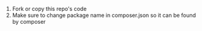 
1. Fork or copy this repo's code
2. Make sure to change package name in composer.json so it can be found by composer

